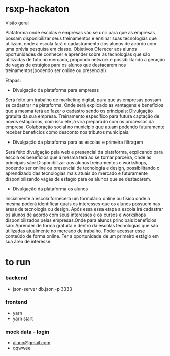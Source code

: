 # rsxp-hackaton

Visão geral

Plataforma onde escolas e empresas vão se unir para que as empresas possam disponibilizar seus treinamentos e ensinar suas tecnologias que utilizam, onde a escola fará o cadastramento dos alunos de acordo com uma prévia pesquisa em classe.
Objetivos
Oferecer aos alunos oportunidades de conhecer e aprender sobre as tecnologias que são utilizadas de fato no mercado, propondo network e possibilitando a geração de vagas de estágios para os alunos que destacarem nos treinamentos(podendo ser online ou presencial) 


Etapas:

- Divulgação da plataforma para empresas 

Será feito um trabalho de marketing digital, para que as empresas possam se cadastrar na plataforma. Onde será explicado as vantagens e benefícios que a mesma terá ao fazer o cadastro sendo os principais:
Divulgação gratuita da sua empresa.
Treinamento específico para futura captação de novos estagiários, com isso ele já vira preparado com os processos da empresa.
Colaboração social no município que atuam  podendo futuramente receber benefícios como desconto nos tributos municipais.


- Divulgação da plataforma para as escolas e primeira filtragem 

Será feito divulgação pela web e presencial da plataforma, explicando para escola os benefícios que a mesma terá ao se tornar parceira, onde as principais são:
Disponibilizar aos alunos treinamentos e workshops, podendo ser online ou presencial de tecnologia e design, possibilitando o aprendizado das tecnologias mais atuais do mercado e futuramente disponibilizando vagas de estágio para os alunos que se destacarem.


- Divulgação da plataforma os alunos 

Inicialmente a escola fornecerá um formulário online ou físico onde a mesma poderá identificar quais os interesses que os alunos possuem nas áreas de tecnologia ou design.
Após essa essa etapa a escola irá cadastrar os alunos de acordo com seus interesses e os cursos e workshops disponibilizados pelas empresas.Onde para alunos principais benefícios são:
Aprender de forma gratuita e dentro da escolas tecnologias que são utilizadas atualmente no mercado de trabalho.
Poder acessar esse conteúdo de forma online.
Ter a oportunidade de um primeiro estágio em sua área de interesse.

# to run

### backend
- json-server db.json -p 3333

### frontend
- yarn
- yarn start

### mock data - login
- aluno@gmail.com
- qqwwee
